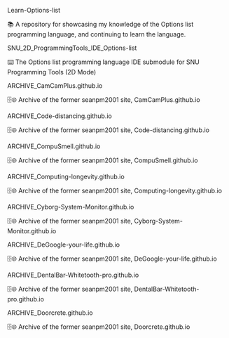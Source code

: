 
Learn-Options-list

📚️ A repository for showcasing my knowledge of the Options list programming language, and continuing to learn the language. 

SNU_2D_ProgrammingTools_IDE_Options-list

⌨️ The Options list programming language IDE submodule for SNU Programming Tools (2D Mode)

ARCHIVE_CamCamPlus.github.io

🗄️🌐️ Archive of the former seanpm2001 site, CamCamPlus.github.io

ARCHIVE_Code-distancing.github.io

🗄️🌐️ Archive of the former seanpm2001 site, Code-distancing.github.io

ARCHIVE_CompuSmell.github.io

🗄️🌐️ Archive of the former seanpm2001 site, CompuSmell.github.io

ARCHIVE_Computing-longevity.github.io

🗄️🌐️ Archive of the former seanpm2001 site, Computing-longevity.github.io

ARCHIVE_Cyborg-System-Monitor.github.io

🗄️🌐️ Archive of the former seanpm2001 site, Cyborg-System-Monitor.github.io

ARCHIVE_DeGoogle-your-life.github.io

🗄️🌐️ Archive of the former seanpm2001 site, DeGoogle-your-life.github.io

ARCHIVE_DentalBar-Whitetooth-pro.github.io

🗄️🌐️ Archive of the former seanpm2001 site, DentalBar-Whitetooth-pro.github.io

ARCHIVE_Doorcrete.github.io

🗄️🌐️ Archive of the former seanpm2001 site, Doorcrete.github.io

